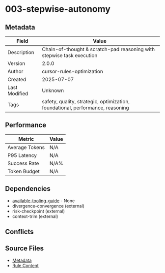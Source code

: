 # 003-stepwise-autonomy

## Metadata

| Field | Value |
|-------|-------|
| Description | Chain-of-thought & scratch-pad reasoning with stepwise task execution |
| Version | 2.0.0 |
| Author | cursor-rules-optimization |
| Created | 2025-07-07 |
| Last Modified | Unknown |
| Tags | safety, quality, strategic, optimization, foundational, performance, reasoning |

## Performance

| Metric | Value |
|--------|-------|
| Average Tokens | N/A |
| P95 Latency | N/A |
| Success Rate | N/A% |
| Token Budget | N/A |

## Dependencies

- [available-tooling-guide](available-tooling-guide.md) - None
- divergence-convergence (external)
- risk-checkpoint (external)
- context-trim (external)

## Conflicts


## Source Files

- [Metadata](000-core/003-stepwise-autonomy.yaml)
- [Rule Content](000-core/003-stepwise-autonomy.mdc)